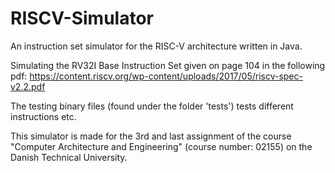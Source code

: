 # RISCV-Simulator
An instruction set simulator for the RISC-V architecture written in Java.

Simulating the RV32I Base Instruction Set given on page 104 in the following pdf: 
https://content.riscv.org/wp-content/uploads/2017/05/riscv-spec-v2.2.pdf 

The testing binary files (found under the folder 'tests') tests different instructions etc. 

This simulator is made for the 3rd and last assignment of the course "Computer Architecture and Engineering" (course number: 02155) on the Danish Technical University. 
